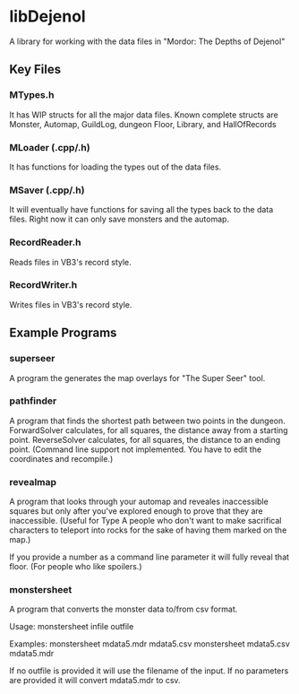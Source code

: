 # libDejenol
A library for working with the data files in "Mordor: The Depths of Dejenol"

## Key Files
### MTypes.h
It has WIP structs for all the major data files.
Known complete structs are Monster, Automap, GuildLog, dungeon Floor, Library,
and HallOfRecords
### MLoader (.cpp/.h)
It has functions for loading the types out of the data files.
### MSaver (.cpp/.h)
It will eventually have functions for saving all the types back to the data 
files. Right now it can only save monsters and the automap.
### RecordReader.h
Reads files in VB3's record style.
### RecordWriter.h
Writes files in VB3's record style.
## Example Programs
### superseer
A program the generates the map overlays for "The Super Seer" tool.
### pathfinder
A program that finds the shortest path between two points in the dungeon.
ForwardSolver calculates, for all squares, the distance away from a starting point.
ReverseSolver calculates, for all squares, the distance to an ending point.
(Command line support not implemented. You have to edit the coordinates and 
recompile.)
### revealmap
A program that looks through your automap and reveales inaccessible squares but
only after you've explored enough to prove that they are inaccessible. (Useful
for Type A people who don't want to make sacrifical characters to teleport into
rocks for the sake of having them marked on the map.)

If you provide a number as a command line parameter it will fully reveal that
floor. (For people who like spoilers.)
### monstersheet
A program that converts the monster data to/from csv format.

Usage:
	monstersheet infile outfile

Examples:
	monstersheet mdata5.mdr mdata5.csv
	monstersheet mdata5.csv mdata5.mdr

If no outfile is provided it will use the filename of the input.
If no parameters are provided it will convert mdata5.mdr to csv.